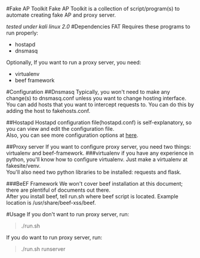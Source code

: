 #Fake AP Toolkit
Fake AP Toolkit is a collection of script/program(s) to automate creating fake AP and proxy server.  

*tested under kali linux 2.0*
#Dependencies
FAT Requires these programs to run properly:
- hostapd
- dnsmasq

Optionally, If you want to run a proxy server, you need:
- virtualenv
- beef framework

#Configuration
##Dnsmasq
Typically, you won't need to make any change(s) to dnsmasq.conf unless you want to change hosting interface.  
You can add hosts that you want to intercept requests to. You can do this by adding the host to fakehosts.conf.

##Hostapd
Hostapd configuration file(hostapd.conf) is self-explanatory, so you can view and edit the configuration file.  
Also, you can see more configuration options at [here](https://w1.fi/cgit/hostap/plain/hostapd/hostapd.conf).

##Proxy server
If you want to configure proxy server, you need two things: virtualenv and beef-framework. 
###virtualenv
if you have any experience in python, you'll know how to configure virtualenv. Just make a virtualenv at fakesite/venv.  
You'll also need two python libraries to be installed: requests and flask.

###BeEF Framework
We won't cover beef installation at this document; there are plentiful of documents out there.  
After you install beef, tell run.sh where beef script is located. Example location is /usr/share/beef-xss/beef.

#Usage
If you don't want to run proxy server, run:  
>./run.sh  

If you do want to run proxy server, run:
>./run.sh runserver  
